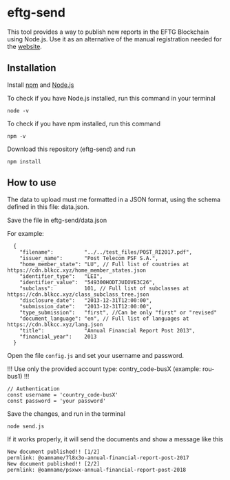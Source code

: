 # eftg-send

This tool provides a way to publish new reports in the EFTG Blockchain using Node.js. Use it as an alternative of the manual registration needed for the [website](https://eftg.eu).

Installation
----------

Install [npm](https://www.npmjs.com/get-npm) and [Node.js](https://nodejs.org/en/)

To check if you have Node.js installed, run this command in your terminal
```
node -v
```
To check if you have npm installed, run this command
```
npm -v
```

Download this repository (eftg-send) and run
```
npm install
```
How to use
----------

The data to upload must me formatted in a JSON format, using the schema defined in this file: data.json.

Save the file in eftg-send/data.json

For example:

```
  {
    "filename":          "../../test_files/POST_RI2017.pdf",
    "issuer_name":       "Post Telecom PSF S.A.",
    "home_member_state": "LU", // Full list of countries at https://cdn.blkcc.xyz/home_member_states.json
    "identifier_type":   "LEI",
    "identifier_value":  "549300HODTJUIOVE3C26",
    "subclass":          101, // Full list of subclasses at https://cdn.blkcc.xyz/class_subclass_tree.json
    "disclosure_date":   "2013-12-31T12:00:00",
    "submission_date":   "2013-12-31T12:00:00",
    "type_submission":   "first", //Can be only "first" or "revised"
    "document_language": "en", // Full list of languages at https://cdn.blkcc.xyz/lang.json
    "title":             "Annual Financial Report Post 2013",
    "financial_year":    2013
  }
```

Open the file `config.js` and set your username and password.

!!! Use only the provided account type: contry_code-busX  (example: rou-bus1) !!! 
```
// Authentication
const username = 'country_code-busX'
const password = 'your password'
```

Save the changes, and run in the terminal
```
node send.js
```
If it works properly, it will send the documents and show a message like this
```
New document published!! [1/2]
permlink: @oamname/7l8x3o-annual-financial-report-post-2017
New document published!! [2/2]
permlink: @oamname/psxwx-annual-financial-report-post-2018
```
